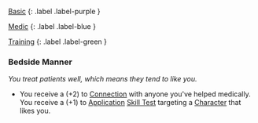 
[Basic](Game/Basic-List)
{: .label .label-purple }

[Medic](Game/Medic)
{: .label .label-blue }

[Training](Game/Training-List)
{: .label .label-green }
### Bedside Manner
*You treat patients well, which means they tend to like you.*
* You receive a (+2) to [Connection](Game/Core/Communication#Connection) with anyone you've helped medically. You receive a (+1) to [Application](Game/Core/Intelligence#Application) [Skill Test](Game/Core/Terminology#Skill%20Test) targeting a [Character](Game/Core/Terminology#Character) that likes you.


